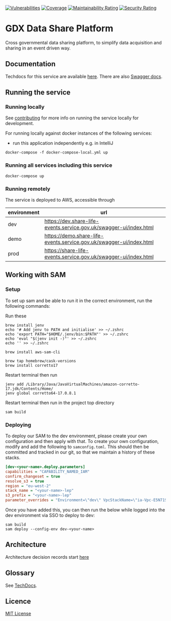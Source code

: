 [![Vulnerabilities](https://sonarcloud.io/api/project_badges/measure?project=alphagov_di-data-life-events-platform&metric=vulnerabilities)](https://sonarcloud.io/summary/new_code?id=alphagov_di-data-life-events-platform)
[![Coverage](https://sonarcloud.io/api/project_badges/measure?project=alphagov_di-data-life-events-platform&metric=coverage)](https://sonarcloud.io/summary/new_code?id=alphagov_di-data-life-events-platform)
[![Maintainability Rating](https://sonarcloud.io/api/project_badges/measure?project=alphagov_di-data-life-events-platform&metric=sqale_rating)](https://sonarcloud.io/summary/new_code?id=alphagov_di-data-life-events-platform)
[![Security Rating](https://sonarcloud.io/api/project_badges/measure?project=alphagov_di-data-life-events-platform&metric=security_rating)](https://sonarcloud.io/summary/new_code?id=alphagov_di-data-life-events-platform)

# GDX Data Share Platform

Cross governmental data sharing platform, to simplify data acquisition and sharing in an event driven way.

## Documentation

Techdocs for this service are available [here](https://alphagov.github.io/di-data-life-events-platform/).
There are also [Swagger docs](https://dev.share-life-events.service.gov.uk/swagger-ui.html).

## Running the service

### Running locally

See [contributing](CONTRIBUTING.md) for more info on running the service locally for development.

For running locally against docker instances of the following services:

- run this application independently e.g. in IntelliJ

`docker-compose -f docker-compose-local.yml up`

### Running all services including this service

`docker-compose up`

### Running remotely

The service is deployed to AWS, accessible through

| environment | url                                                                 |
|-------------|---------------------------------------------------------------------|
| dev         | https://dev.share-life-events.service.gov.uk/swagger-ui/index.html  |
| demo        | https://demo.share-life-events.service.gov.uk/swagger-ui/index.html |
| prod        | https://share-life-events.service.gov.uk/swagger-ui/index.html      |

## Working with SAM

### Setup

To set up sam and be able to run it in the correct environment, run the following commands:

Run these

```shell
brew install jenv
echo '# Add jenv to PATH and initialise' >> ~/.zshrc
echo 'export PATH="$HOME/.jenv/bin:$PATH"' >> ~/.zshrc
echo 'eval "$(jenv init -)"' >> ~/.zshrc
echo '' >> ~/.zshrc

brew install aws-sam-cli

brew tap homebrew/cask-versions
brew install corretto17
```

Restart terminal then run

```shell
jenv add /Library/Java/JavaVirtualMachines/amazon-corretto-17.jdk/Contents/Home/
jenv global corretto64-17.0.8.1
```

Restart terminal then run in the project top directory

```shell
sam build
```

### Deploying

To deploy our SAM to the dev environment, please create your own configuration and then apply with that. To create your
own configuration, modify and add the following to `samconfig.toml`. This should then be committed and tracked in our
git, so that we maintain a history of these stacks.

```ini
[dev-<your-name>.deploy.parameters]
capabilities = "CAPABILITY_NAMED_IAM"
confirm_changeset = true
resolve_s3 = true
region = "eu-west-2"
stack_name = "<your-name>-lep"
s3_prefix = "<your-name>-lep"
parameter_overrides = "Environment=\"dev\" VpcStackName=\"ia-Vpc-E5N71SHB6HRJ\" Developer=\"<your-name>\""
```

Once you have added this, you can then run the below while logged into the dev environment via SSO to deploy to dev:

```shell
sam build
sam deploy --config-env dev-<your-name>
```

## Architecture

Architecture decision records start [here](doc/architecture/decisions/0001-use-adr.md)

## Glossary

See [TechDocs](https://alphagov.github.io/di-data-life-events-platform/glossary.html).

## Licence

[MIT License](LICENCE)
